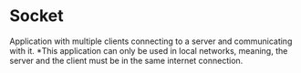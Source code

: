 # Socket
Application with multiple clients connecting to a server and communicating with it.
*This application can only be used in local networks, meaning, the server and the client must be in the same internet connection.

